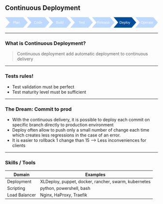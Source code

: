## Continuous Deployment
<img src="images/release-cycle/release-cycle-deploy.png" style="background:none; border:none; box-shadow:none;"/>

----

### What is Continuous Deployment?

> Continuous deployment add automatic deployment to continuous delivery

----

### Tests rules!

* Test validation must be perfect
* Test maturity level must be sufficient

----

### The Dream: Commit to prod

* With the continuous delivery, it is possible to deploy each commit on specific branch directly to production environment
* Deploy often allow to push only a small number of change each time which creates less regressions in the case of an error.
* It is easier to rollback 1 change than 15 --> Less inconveniences for clients

----

### Skills / Tools

Domain | Examples
--- | ---
Deployment | XLDeploy, puppet, docker, rancher, swarm, kubernetes
Scripting | python, powershell, bash
Load Balancer | Nginx, HaProxy, Traefik
